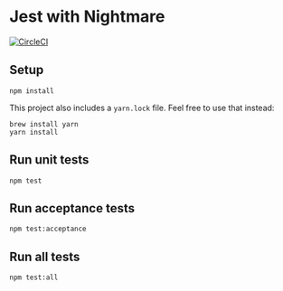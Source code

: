 # Jest with Nightmare

[![CircleCI](https://circleci.com/gh/GeorgeLolos/jest-with-nightmare.svg?style=svg)](https://circleci.com/gh/GeorgeLolos/jest-with-nightmare)

## Setup

```
npm install
```

This project also includes a `yarn.lock` file. Feel free to use that instead:

```
brew install yarn
yarn install
```

## Run unit tests

```
npm test
```

## Run acceptance tests

```
npm test:acceptance
```

## Run all tests

```
npm test:all
```
